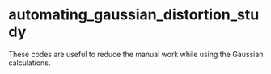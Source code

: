 # automating_gaussian_distortion_study

These codes are useful to reduce the manual work while using the Gaussian calculations. 

